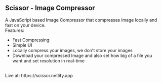 ## Scissor - Image Compressor

A JavaScript based Image Compressor that compresses Image locally and fast on your device.
<br>
Features:
- Fast Compressing
- Simple UI
- Locally compress your images, we don't store your images
- Download your compressed Image and also set how big of a file you want and set resolution in real-time
<br>
Live at: https://scissor.netlify.app


